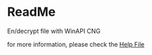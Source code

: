 # ReadMe

En/decrypt file with WinAPI CNG

for more information, please check the [Help File](https://github.com/defisym/OpenFusionExamples/blob/master/Extensions/Encrypter/ToInstall/Files/Help/Encrypter/Encrypter.md)
